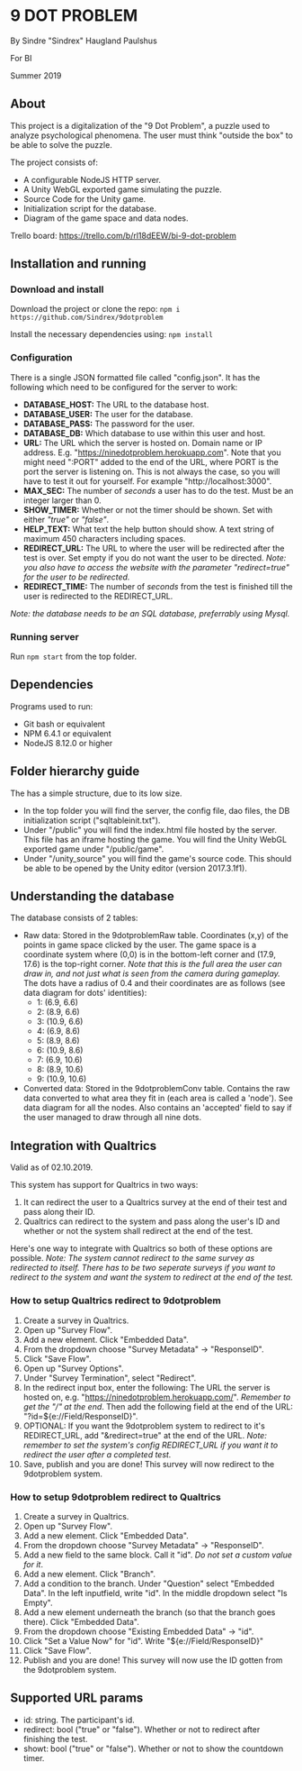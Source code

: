 # 9 DOT PROBLEM
By Sindre "Sindrex" Haugland Paulshus

For BI

Summer 2019

## About
This project is a digitalization of the "9 Dot Problem", a puzzle used to analyze psychological phenomena. The user must think "outside the box" to be able to solve the puzzle.

The project consists of:
 * A configurable NodeJS HTTP server.
 * A Unity WebGL exported game simulating the puzzle.
 * Source Code for the Unity game.
 * Initialization script for the database.
 * Diagram of the game space and data nodes.

Trello board: https://trello.com/b/rl18dEEW/bi-9-dot-problem

## Installation and running
### Download and install
Download the project or clone the repo:
`npm i https://github.com/Sindrex/9dotproblem`  

Install the necessary dependencies using:
`npm install`

### Configuration
There is a single JSON formatted file called "config.json". It has the following which need to be configured for the server to work:
 * **DATABASE_HOST:** The URL to the database host.
 * **DATABASE_USER:** The user for the database.
 * **DATABASE_PASS:** The password for the user.
 * **DATABASE_DB:** Which database to use within this user and host.
 * **URL:** The URL which the server is hosted on. Domain name or IP address. E.g. "https://ninedotproblem.herokuapp.com".
   Note that you might need ":PORT" added to the end of the URL, where PORT is the port the server is listening on. This is not always the case, so you will have to test it out for yourself. For example "http://localhost:3000".
 * **MAX_SEC:** The number of *seconds* a user has to do the test. Must be an integer larger than 0.
 * **SHOW_TIMER:** Whether or not the timer should be shown. Set with either *"true"* or *"false"*.
 * **HELP_TEXT:** What text the help button should show. A text string of maximum 450 characters including spaces.
 * **REDIRECT_URL:** The URL to where the user will be redirected after the test is over. Set empty if you do not want the user to be directed. *Note: you also have to access the website with the parameter "redirect=true" for the user to be redirected.*
 * **REDIRECT_TIME:** The number of *seconds* from the test is finished till the user is redirected to the REDIRECT_URL.

 *Note: the database needs to be an SQL database, preferrably using Mysql.*

### Running server
Run `npm start` from the top folder.

## Dependencies
Programs used to run:
 * Git bash or equivalent
 * NPM 6.4.1 or equivalent
 * NodeJS 8.12.0 or higher

## Folder hierarchy guide
The has a simple structure, due to its low size.
 * In the top folder you will find the server, the config file, dao files, the DB initialization script ("sqltableinit.txt").
 * Under "/public" you will find the index.html file hosted by the server. This file has an iframe hosting the game. You will find the Unity WebGL exported game under "/public/game".
 * Under "/unity_source" you will find the game's source code. This should be able to be opened by the Unity editor (version 2017.3.1f1).

## Understanding the database
The database consists of 2 tables:
 * Raw data: Stored in the 9dotproblemRaw table. Coordinates (x,y) of the points in game space clicked by the user. The game space is a coordinate system where (0,0) is in the bottom-left corner and (17.9, 17.6) is the top-right corner. *Note that this is the full area the user can draw in, and not just what is seen from the camera during gameplay.* The dots have a radius of 0.4 and their coordinates are as follows (see data diagram for dots' identities):
   * 1: (6.9, 6.6)
   * 2: (8.9, 6.6)
   * 3: (10.9, 6.6)
   * 4: (6.9, 8.6)
   * 5: (8.9, 8.6)
   * 6: (10.9, 8.6)
   * 7: (6.9, 10.6)
   * 8: (8.9, 10.6)
   * 9: (10.9, 10.6)
 * Converted data: Stored in the 9dotproblemConv table. Contains the raw data converted to what area they fit in (each area is called a 'node'). See data diagram for all the nodes. Also contains an 'accepted' field to say if the user managed to draw through all nine dots.

## Integration with Qualtrics
Valid as of 02.10.2019.

This system has support for Qualtrics in two ways:
 1. It can redirect the user to a Qualtrics survey at the end of their test and pass along their ID.
 2. Qualtrics can redirect to the system and pass along the user's ID and whether or not the system shall redirect at the end of the test.

Here's one way to integrate with Qualtrics so both of these options are possible. *Note: The system cannot redirect to the same survey as redirected to itself. There has to be two seperate surveys if you want to redirect to the system and want the system to redirect at the end of the test.*

### How to setup Qualtrics redirect to 9dotproblem
  1. Create a survey in Qualtrics.
  2. Open up "Survey Flow".
  3. Add a new element. Click "Embedded Data".
  5. From the dropdown choose "Survey Metadata" -> "ResponseID".
  6. Click "Save Flow".
  7. Open up "Survey Options".
  8. Under "Survey Termination", select "Redirect".
  9. In the redirect input box, enter the following: The URL the server is hosted on, e.g. "https://ninedotproblem.herokuapp.com/". *Remember to get the "/" at the end*. Then add the following field at the end of the URL: "?id=${e://Field/ResponseID}".
  10. OPTIONAL: If you want the 9dotproblem system to redirect to it's REDIRECT_URL, add "&redirect=true" at the end of the URL. *Note: remember to set the system's config REDIRECT_URL if you want it to redirect the user after a completed test.*
  11. Save, publish and you are done! This survey will now redirect to the 9dotproblem system.

### How to setup 9dotproblem redirect to Qualtrics
  1. Create a survey in Qualtrics.
  2. Open up "Survey Flow".
  3. Add a new element. Click "Embedded Data".
  4. From the dropdown choose "Survey Metadata" -> "ResponseID".
  5. Add a new field to the same block. Call it "id". *Do not set a custom value for it*.
  6. Add a new element. Click "Branch".
  7. Add a condition to the branch. Under "Question" select "Embedded Data". In the left inputfield, write "id". In the middle dropdown select "Is Empty".
  8. Add a new element underneath the branch (so that the branch goes there). Click "Embedded Data".
  9. From the dropdown choose "Existing Embedded Data" -> "id".
  10. Click "Set a Value Now" for "id". Write "${e://Field/ResponseID}"
  11. Click "Save Flow".
  12. Publish and you are done! This survey will now use the ID gotten from the 9dotproblem system.


## Supported URL params
* id: string. The participant's id.
* redirect: bool ("true" or "false"). Whether or not to redirect after finishing the test.
* showt: bool ("true" or "false"). Whether or not to show the countdown timer.